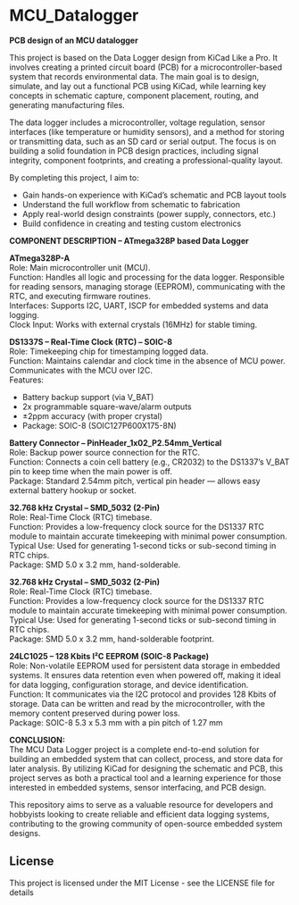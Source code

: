 # MCU_Datalogger
**PCB design of an MCU datalogger**

This project is based on the Data Logger design from KiCad Like a Pro. It involves creating a printed circuit board (PCB) for a microcontroller-based system that records environmental data. The main goal is to design, simulate, and lay out a functional PCB using KiCad, while learning key concepts in schematic capture, component placement, routing, and generating manufacturing files.

The data logger includes a microcontroller, voltage regulation, sensor interfaces (like temperature or humidity sensors), and a method for storing or transmitting data, such as an SD card or serial output. The focus is on building a solid foundation in PCB design practices, including signal integrity, component footprints, and creating a professional-quality layout.

By completing this project, I aim to:
- Gain hands-on experience with KiCad’s schematic and PCB layout tools
- Understand the full workflow from schematic to fabrication
- Apply real-world design constraints (power supply, connectors, etc.)
- Build confidence in creating and testing custom electronics

**COMPONENT DESCRIPTION – ATmega328P based Data Logger**

**ATmega328P-A**<br>
Role: Main microcontroller unit (MCU).<br>
Function: Handles all logic and processing for the data logger. Responsible for reading sensors, managing storage (EEPROM), communicating with the RTC, and executing firmware routines.<br>
Interfaces: Supports I2C, UART, ISCP for embedded systems and data logging.<br>
Clock Input: Works with external crystals (16MHz) for stable timing.<br>

**DS1337S – Real-Time Clock (RTC) – SOIC-8**<br>
Role: Timekeeping chip for timestamping logged data.<br>
Function: Maintains calendar and clock time in the absence of MCU power. Communicates with the MCU over I2C.<br>
Features:
- Battery backup support (via V_BAT)
- 2x programmable square-wave/alarm outputs
- ±2ppm accuracy (with proper crystal)
- Package: SOIC-8 (SOIC127P600X175-8N)

**Battery Connector – PinHeader_1x02_P2.54mm_Vertical**<br>
Role: Backup power source connection for the RTC.<br>
Function: Connects a coin cell battery (e.g., CR2032) to the DS1337’s V_BAT pin to keep time when the main power is off.<br>
Package: Standard 2.54mm pitch, vertical pin header — allows easy external battery hookup or socket.<br>

**32.768 kHz Crystal – SMD_5032 (2-Pin)**<br>
Role: Real-Time Clock (RTC) timebase.<br>
Function: Provides a low-frequency clock source for the DS1337 RTC module to maintain accurate timekeeping with minimal power consumption.<br>
Typical Use: Used for generating 1-second ticks or sub-second timing in RTC chips.<br>
Package: SMD 5.0 x 3.2 mm, hand-solderable.<br>

**32.768 kHz Crystal – SMD_5032 (2-Pin)**<br>
Role: Real-Time Clock (RTC) timebase.<br>
Function: Provides a low-frequency clock source for the DS1337 RTC module to maintain accurate timekeeping with minimal power consumption.<br>
Typical Use: Used for generating 1-second ticks or sub-second timing in RTC chips.<br>
Package: SMD 5.0 x 3.2 mm, hand-solderable footprint.<br>

**24LC1025 – 128 Kbits I²C EEPROM (SOIC-8 Package)**<br>
Role: Non-volatile EEPROM used for persistent data storage in embedded systems. It ensures data retention even when powered off, making it ideal for data logging, configuration storage, and device identification.<br>
Function: It communicates via the I2C protocol and provides 128 Kbits of storage. Data can be written and read by the microcontroller, with the memory content preserved during power loss.<br>
Package: SOIC-8 5.3 x 5.3 mm with a pin pitch of 1.27 mm<br>

**CONCLUSION:**<br>
The MCU Data Logger project is a complete end-to-end solution for building an embedded system that can collect, process, and store data for later analysis. By utilizing KiCad for designing the schematic and PCB, this project serves as both a practical tool and a learning experience for those interested in embedded systems, sensor interfacing, and PCB design.

This repository aims to serve as a valuable resource for developers and hobbyists looking to create reliable and efficient data logging systems, contributing to the growing community of open-source embedded system designs.

## License
This project is licensed under the MIT License - see the LICENSE file for details
